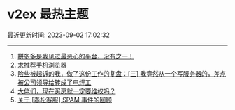 # v2ex 最热主题

最近更新时间: 2023-09-02 17:02:32

--- 
1. [拼多多是我见过最恶心的平台，没有之一！](https://www.v2ex.com/t/970281) 
2. [求推荐手机浏览器](https://www.v2ex.com/t/970283) 
3. [险些被起诉的我，做了这份工作的复盘：[三] 我竟然从一个写服务器的，差点被公司领导给转成了电焊工](https://www.v2ex.com/t/970291) 
4. [大佬们，现在买房就一定要维权吗？](https://www.v2ex.com/t/970297) 
5. [关于 [春松客服] SPAM 事件的回顾](https://www.v2ex.com/t/970315) 
